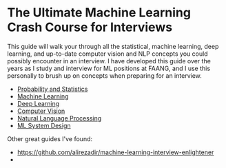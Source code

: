 # The Ultimate Machine Learning Crash Course for Interviews

This guide will walk your through all the statistical, machine learning, deep learning, and up-to-date computer vision and NLP concepts you could possibly encounter in an interview. I have developed this guide over the years as I study and interview for ML positions at FAANG, and I use this personally to brush up on concepts when preparing for an interview.

- [Probability and Statistics](https://github.com/RdoubleA/MLprep/blob/master/statistics.md)
- [Machine Learning](https://github.com/RdoubleA/MLprep/blob/master/machine_learning.md)
- [Deep Learning](https://github.com/RdoubleA/MLprep/blob/master/deep_learning.md)
- [Computer Vision](https://github.com/RdoubleA/MLprep/blob/master/computer_vision.md)
- [Natural Language Processing](https://github.com/RdoubleA/MLprep/blob/master/nlp.md)
- [ML System Design](https://github.com/RdoubleA/MLprep/blob/master/product.md)

Other great guides I've found:
- https://github.com/alirezadir/machine-learning-interview-enlightener
- 












